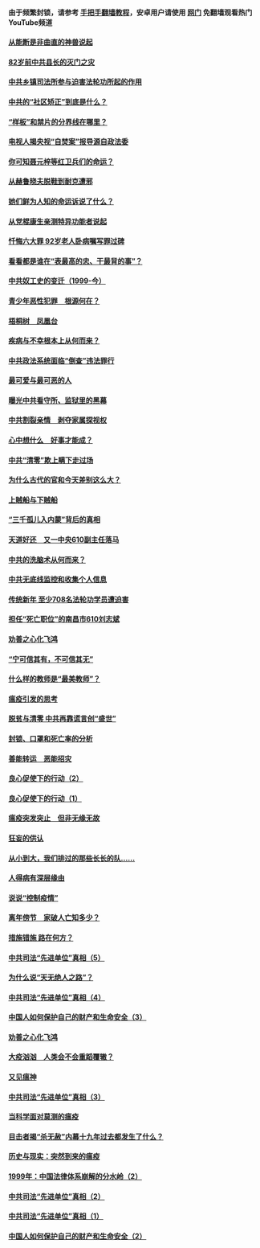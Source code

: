 #### 由于频繁封锁，请参考 [手把手翻墙教程](https://github.com/gfw-breaker/guides/wiki/)，安卓用户请使用 [网门](https://github.com/gfw-breaker/nogfw/blob/master/dl.md?t=04120401) 免翻墙观看热门YouTube频道 

#### [从能断是非曲直的神兽说起](../pages/19/423201.md?t=04120401) 

#### [82岁前中共县长的灭门之灾](../pages/19/423055.md?t=04120401) 

#### [中共乡镇司法所参与迫害法轮功所起的作用](../pages/19/423064.md?t=04120401) 

#### [中共的“社区矫正”到底是什么？](../pages/19/422870.md?t=04120401) 

#### [“样板”和禁片的分界线在哪里？](../pages/19/422704.md?t=04120401) 

#### [电视人揭央视“自焚案”报导源自政法委](../pages/19/422770.md?t=04120401) 

#### [你可知聂元梓等红卫兵们的命运？](../pages/19/422848.md?t=04120401) 

#### [从赫鲁晓夫脱鞋到耐克遭邪](../pages/19/422826.md?t=04120401) 

#### [她们鲜为人知的命运诉说了什么？](../pages/19/422754.md?t=04120401) 

#### [从党棍康生亲测特异功能者说起](../pages/19/422657.md?t=04120401) 

#### [忏悔六大罪 92岁老人卧病嘱写罪过碑](../pages/19/422750.md?t=04120401) 

#### [看看都是谁在“表最高的忠、干最背的事”？](../pages/19/422703.md?t=04120401) 

#### [中共奴工史的变迁（1999-今）](../pages/19/422656.md?t=04120401) 

#### [青少年恶性犯罪　根源何在？](../pages/19/422449.md?t=04120401) 

#### [梧桐树　凤凰台](../pages/19/422442.md?t=04120401) 

#### [疾病与不幸根本上从何而来？](../pages/19/422438.md?t=04120401) 

#### [中共政法系统面临“倒查”违法罪行](../pages/19/422497.md?t=04120401) 

#### [最可爱与最可恶的人](../pages/19/422448.md?t=04120401) 

#### [曝光中共看守所、监狱里的黑幕](../pages/19/422390.md?t=04120401) 

#### [中共割裂亲情　剥夺家属探视权](../pages/19/422364.md?t=04120401) 

#### [心中想什么　好事才能成？](../pages/19/422318.md?t=04120401) 

#### [中共“清零”欺上瞒下走过场](../pages/19/422306.md?t=04120401) 

#### [为什么古代的官和今天差别这么大？](../pages/19/422228.md?t=04120401) 

#### [上贼船与下贼船](../pages/19/422276.md?t=04120401) 

#### [“三千孤儿入内蒙”背后的真相](../pages/19/422229.md?t=04120401) 

#### [天道好还　又一中央610副主任落马](../pages/19/422155.md?t=04120401) 

#### [中共的洗脑术从何而来？](../pages/19/422154.md?t=04120401) 

#### [中共无底线监控和收集个人信息](../pages/19/422039.md?t=04120401) 

#### [传统新年 至少708名法轮功学员遭迫害](../pages/19/421946.md?t=04120401) 

#### [担任“死亡职位”的南昌市610刘志斌](../pages/19/421957.md?t=04120401) 

#### [劝善之心化飞鸿](../pages/19/421164.md?t=04120401) 

#### [“宁可信其有，不可信其无”](../pages/19/421691.md?t=04120401) 

#### [什么样的教师是“最美教师”？](../pages/19/421755.md?t=04120401) 

#### [瘟疫引发的思考](../pages/19/421594.md?t=04120401) 

#### [脱贫与清零 中共再靠谎言创“盛世”](../pages/19/421590.md?t=04120401) 

#### [封锁、口罩和死亡率的分析](../pages/19/421495.md?t=04120401) 

#### [善能转运　恶能招灾](../pages/19/421334.md?t=04120401) 

#### [良心促使下的行动（2）](../pages/19/421361.md?t=04120401) 

#### [良心促使下的行动（1）](../pages/19/421302.md?t=04120401) 

#### [瘟疫突发突止　但非无缘无故](../pages/19/421281.md?t=04120401) 

#### [狂妄的供认](../pages/19/421199.md?t=04120401) 

#### [从小到大，我们排过的那些长长的队……](../pages/19/421243.md?t=04120401) 

#### [人得病有深层缘由](../pages/19/420864.md?t=04120401) 

#### [说说“控制疫情”](../pages/19/420831.md?t=04120401) 

#### [离年傍节　家破人亡知多少？](../pages/19/420563.md?t=04120401) 

#### [措施错施  路在何方？](../pages/19/420076.md?t=04120401) 

#### [中共司法“先进单位”真相（5）](../pages/19/419453.md?t=04120401) 

#### [为什么说“天无绝人之路”？](../pages/19/419618.md?t=04120401) 

#### [中共司法“先进单位”真相（4）](../pages/19/419452.md?t=04120401) 

#### [中国人如何保护自己的财产和生命安全（3）](../pages/19/419405.md?t=04120401) 

#### [劝善之心化飞鸿](../pages/19/418758.md?t=04120401) 

#### [大疫汹汹　人类会不会重蹈覆辙？](../pages/19/419691.md?t=04120401) 

#### [又见瘟神](../pages/19/419225.md?t=04120401) 

#### [中共司法“先进单位”真相（3）](../pages/19/419451.md?t=04120401) 

#### [当科学面对莫测的瘟疫](../pages/19/419625.md?t=04120401) 

#### [目击者揭“杀无赦”内幕十九年过去都发生了什么？](../pages/19/419617.md?t=04120401) 

#### [历史与现实：突然到来的瘟疫](../pages/19/419619.md?t=04120401) 

#### [1999年：中国法律体系崩解的分水岭（2）](../pages/19/419455.md?t=04120401) 

#### [中共司法“先进单位”真相（2）](../pages/19/419450.md?t=04120401) 

#### [中共司法“先进单位”真相（1）](../pages/19/419449.md?t=04120401) 

#### [中国人如何保护自己的财产和生命安全（2）](../pages/19/419404.md?t=04120401) 

